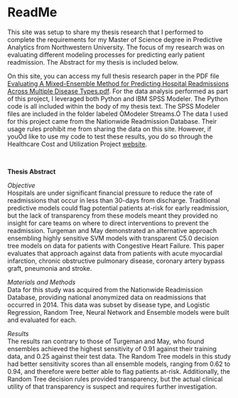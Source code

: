 <html>

<h1>
ReadMe
</h1>

<body>

<p>This site was setup to share my thesis research that I performed to complete the requirements for my Master of Science degree in Predictive Analytics from Northwestern University.  The focus of my research was on evaluating different modeling processes for predicting early patient readmission.  The Abstract for my thesis is included below.</p>

<p>On this site, you can access my full thesis research paper in the PDF file <a href="Evaluating A Mixed-Ensemble Method for Predicting Hospital Readmissions Across Multiple Disease Types.pdf">Evaluating A Mixed-Ensemble Method for Predicting Hospital Readmissions Across Multiple Disease Types.pdf</a>.  For the data analysis performed as part of this project, I leveraged both Python and IBM SPSS Modeler.  The Python code is all included within the body of my thesis text.  The SPSS Modeler files are included in the folder labeled ÒModeler Streams.Ó  The data I used for this project came from the Nationwide Readmission Database.  Their usage rules prohibit me from sharing the data on this site.  However, if youÕd like to use my code to test these results, you do so through the Healthcare Cost and Utilization Project <a href="https://www.hcup-us.ahrq.gov/nrdoverview.jsp">website</a>.</p>

<br><p><b>Thesis Abstract</b></p>

<p> <i>Objective</i><br>
Hospitals are under significant financial pressure to reduce the rate of readmissions that occur in less than 30-days from discharge.  Traditional predictive models could flag potential patients at-risk for early readmission, but the lack of transparency from these models meant they provided no insight for care teams on where to direct interventions to prevent the readmission.  Turgeman and May demonstrated an alternative approach ensembling highly sensitive SVM models with transparent C5.0 decision tree models on data for patients with Congestive Heart Failure.  This paper evaluates that approach against data from patients with acute myocardial infarction, chronic obstructive pulmonary disease, coronary artery bypass graft, pneumonia and stroke.</p>
<p><i>Materials and Methods</i><br>
Data for this study was acquired from the Nationwide Readmission Database, providing national anonymized data on readmissions that occurred in 2014.  This data was subset by disease type, and Logistic Regression, Random Tree, Neural Network and Ensemble models were built and evaluated for each.</p>
<p><i>Results</i><br>
The results ran contrary to those of Turgeman and May, who found ensembles achieved the highest sensitivity of 0.91 against their training data, and 0.25 against their test data.  The Random Tree models in this study had better sensitivity scores than all ensemble models, ranging from 0.62 to 0.94, and therefore were better able to flag patients at-risk.  Additionally, the Random Tree decision rules provided transparency, but the actual clinical utility of that transparency is suspect and requires further investigation.</p>

</body>
</html>
